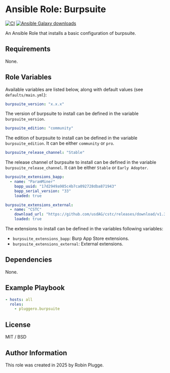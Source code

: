 # Ansible Role: Burpsuite

[![CI](https://github.com/pluggero/ansible-role-burpsuite/actions/workflows/ci.yml/badge.svg)](https://github.com/pluggero/ansible-role-burpsuite/actions/workflows/ci.yml) [![Ansible Galaxy downloads](https://img.shields.io/ansible/role/d/pluggero/burpsuite?label=Galaxy%20downloads&logo=ansible&color=%23096598)](https://galaxy.ansible.com/ui/standalone/roles/pluggero/burpsuite)

An Ansible Role that installs a basic configuration of burpsuite.

## Requirements

None.

## Role Variables

Available variables are listed below, along with default values (see `defaults/main.yml`):

```yaml
burpsuite_version: "x.x.x"
```

The version of burpsuite to install can be defined in the variable `burpsuite_version`.

```yaml
burpsuite_edition: "community"
```

The edition of burpsuite to install can be defined in the variable `burpsuite_edition`.
It can be either `community` or `pro`.

```yaml
burpsuite_release_channel: "Stable"
```

The release channel of burpsuite to install can be defined in the variable `burpsuite_release_channel`.
It can be either `Stable` or `Early Adopter`.

```yaml
burpsuite_extensions_bapp:
  - name: "ParamMiner"
    bapp_uuid: "17d2949a985c4b7ca092728dba871943"
    bapp_serial_version: "33"
    loaded: true

burpsuite_extensions_external:
  - name: "CSTC"
    download_url: "https://github.com/usdAG/cstc/releases/download/v1.3.4/CSTC-1.3.4-jar-with-dependencies.jar"
    loaded: true
```

The extensions to install can be defined in the variables following variables:

- `burpsuite_extensions_bapp`: Burp App Store extensions.
- `burpsuite_extensions_external`: External extensions.

## Dependencies

None.

## Example Playbook

```yaml
- hosts: all
  roles:
    - pluggero.burpsuite
```

## License

MIT / BSD

## Author Information

This role was created in 2025 by Robin Plugge.
